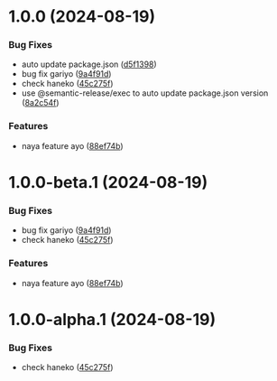 # 1.0.0 (2024-08-19)


### Bug Fixes

* auto update package.json ([d5f1398](https://github.com/ramankarki/learn-git-nginx/commit/d5f13983e8dcb7e33b7ee6934f80f2c3067c1f56))
* bug fix gariyo ([9a4f91d](https://github.com/ramankarki/learn-git-nginx/commit/9a4f91dff8aecdfe527761475dc13c71c390af44))
* check haneko ([45c275f](https://github.com/ramankarki/learn-git-nginx/commit/45c275f17fb8fea6afa90d1d7081548774ec294f))
* use @semantic-release/exec to auto update package.json version ([8a2c54f](https://github.com/ramankarki/learn-git-nginx/commit/8a2c54fb09a5d453c6755630c7dc601ca7918018))


### Features

* naya feature ayo ([88ef74b](https://github.com/ramankarki/learn-git-nginx/commit/88ef74bd01a52d0aeb4648ab1b9c9854042f6eac))

# 1.0.0-beta.1 (2024-08-19)

### Bug Fixes

- bug fix gariyo ([9a4f91d](https://github.com/ramankarki/learn-git-nginx/commit/9a4f91dff8aecdfe527761475dc13c71c390af44))
- check haneko ([45c275f](https://github.com/ramankarki/learn-git-nginx/commit/45c275f17fb8fea6afa90d1d7081548774ec294f))

### Features

- naya feature ayo ([88ef74b](https://github.com/ramankarki/learn-git-nginx/commit/88ef74bd01a52d0aeb4648ab1b9c9854042f6eac))

# 1.0.0-alpha.1 (2024-08-19)

### Bug Fixes

- check haneko ([45c275f](https://github.com/ramankarki/learn-git-nginx/commit/45c275f17fb8fea6afa90d1d7081548774ec294f))
